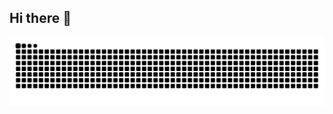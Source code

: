 ## Hi there 👋

<!--
**GracePimentel23/GracePimentel23** is a ✨ _special_ ✨ repository because its `README.md` (this file) appears on your GitHub profile.

Here are some ideas to get you started:

- 🔭 I’m currently working on ...
- 🌱 I’m currently learning ...
- 👯 I’m looking to collaborate on ...
- 🤔 I’m looking for help with ...
- 💬 Ask me about ...
- 📫 How to reach me: ...
- 😄 Pronouns: ...
- ⚡ Fun fact: ...
-->
<picture>
  <source media="(prefers-color-scheme: dark)" srcset="https://raw.githubusercontent.com/GracePimentel23/GracePimentel23/output/github-snake-dark.svg" />
  <source media="(prefers-color-scheme: light)" srcset="https://raw.githubusercontent.com/GracePimentel23/GracePimentel23/output/github-snake.svg" />
  <img alt="github-snake" src="https://raw.githubusercontent.com/GracePimentel23/GracePimentel23/output/github-snake.svg" />
</picture>
